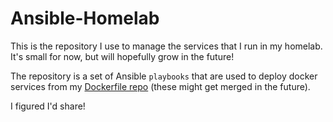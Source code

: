 # Ansible-Homelab

This is the repository I use to manage the services that I run in my homelab. It's small for now, but will hopefully grow in the future!

The repository is a set of Ansible `playbooks` that are used to deploy docker services from my [Dockerfile repo](https://github.com/Banshee1221/docker-homelab) (these might get merged in the future).

I figured I'd share!